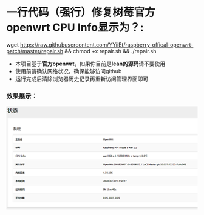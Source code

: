 # 一行代码（强行）修复树莓官方openwrt CPU Info显示为？:  
wget https://raw.githubusercontent.com/YYiiEt/raspberry-offical-openwrt-patch/master/repair.sh && chmod +x repair.sh && ./repair.sh

- 本项目基于**官方openwrt**，如果你目前是**lean的源码**请不要使用
- 使用前请确认网络状况，确保能够访问github
- 运行完成后清除浏览器历史记录再重新访问管理界面即可 

### 效果展示：
![image](https://github.com/YYiiEt/raspberry-offical-openwrt-patch/blob/master/example.png)
